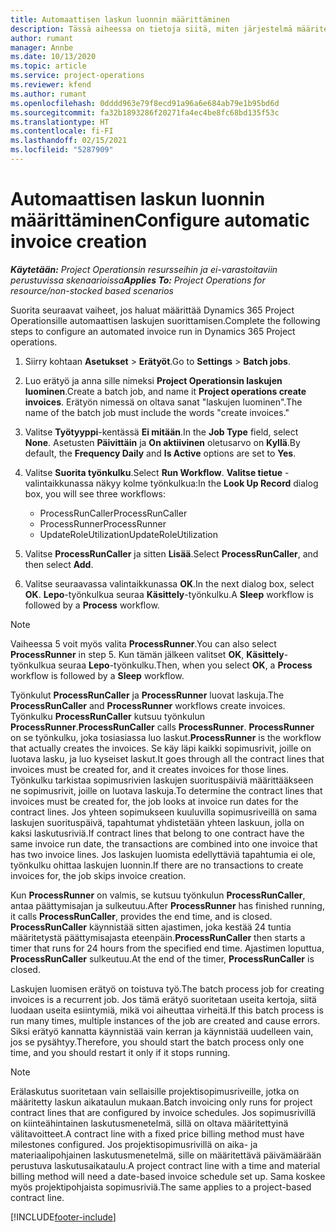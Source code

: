 ```yaml
---
title: Automaattisen laskun luonnin määrittäminen
description: Tässä aiheessa on tietoja siitä, miten järjestelmä määritetään luomaan laskuja automaattisesti.
author: rumant
manager: Annbe
ms.date: 10/13/2020
ms.topic: article
ms.service: project-operations
ms.reviewer: kfend
ms.author: rumant
ms.openlocfilehash: 0dddd963e79f8ecd91a96a6e684ab79e1b95bd6d
ms.sourcegitcommit: fa32b1893286f20271fa4ec4be8fc68bd135f53c
ms.translationtype: HT
ms.contentlocale: fi-FI
ms.lasthandoff: 02/15/2021
ms.locfileid: "5287909"
---
```

# <a name="configure-automatic-invoice-creation"></a><span data-ttu-id="e7276-103">Automaattisen laskun luonnin määrittäminen</span><span class="sxs-lookup"><span data-stu-id="e7276-103">Configure automatic invoice creation</span></span>

<span data-ttu-id="e7276-104">_**Käytetään:** Project Operationsin resursseihin ja ei-varastoitaviin perustuvissa skenaarioissa_</span><span class="sxs-lookup"><span data-stu-id="e7276-104">_**Applies To:** Project Operations for resource/non-stocked based scenarios_</span></span>


<span data-ttu-id="e7276-105">Suorita seuraavat vaiheet, jos haluat määrittää Dynamics 365 Project Operationsille automaattisen laskujen suorittamisen.</span><span class="sxs-lookup"><span data-stu-id="e7276-105">Complete the following steps to configure an automated invoice run in Dynamics 365 Project operations.</span></span>

1. <span data-ttu-id="e7276-106">Siirry kohtaan **Asetukset** > **Erätyöt**.</span><span class="sxs-lookup"><span data-stu-id="e7276-106">Go to **Settings** > **Batch jobs**.</span></span>
2. <span data-ttu-id="e7276-107">Luo erätyö ja anna sille nimeksi **Project Operationsin laskujen luominen**.</span><span class="sxs-lookup"><span data-stu-id="e7276-107">Create a batch job, and name it **Project operations create invoices**.</span></span> <span data-ttu-id="e7276-108">Erätyön nimessä on oltava sanat "laskujen luominen".</span><span class="sxs-lookup"><span data-stu-id="e7276-108">The name of the batch job must include the words "create invoices."</span></span>
3. <span data-ttu-id="e7276-109">Valitse **Työtyyppi**-kentässä **Ei mitään**.</span><span class="sxs-lookup"><span data-stu-id="e7276-109">In the **Job Type** field, select **None**.</span></span> <span data-ttu-id="e7276-110">Asetusten **Päivittäin** ja **On aktiivinen** oletusarvo on **Kyllä**.</span><span class="sxs-lookup"><span data-stu-id="e7276-110">By default, the **Frequency Daily** and **Is Active** options are set to **Yes**.</span></span>
4. <span data-ttu-id="e7276-111">Valitse **Suorita työnkulku**.</span><span class="sxs-lookup"><span data-stu-id="e7276-111">Select **Run Workflow**.</span></span> <span data-ttu-id="e7276-112">**Valitse tietue** -valintaikkunassa näkyy kolme työnkulkua:</span><span class="sxs-lookup"><span data-stu-id="e7276-112">In the **Look Up Record** dialog box, you will see three workflows:</span></span>

    - <span data-ttu-id="e7276-113">ProcessRunCaller</span><span class="sxs-lookup"><span data-stu-id="e7276-113">ProcessRunCaller</span></span>
    - <span data-ttu-id="e7276-114">ProcessRunner</span><span class="sxs-lookup"><span data-stu-id="e7276-114">ProcessRunner</span></span>
    - <span data-ttu-id="e7276-115">UpdateRoleUtilization</span><span class="sxs-lookup"><span data-stu-id="e7276-115">UpdateRoleUtilization</span></span>

5. <span data-ttu-id="e7276-116">Valitse **ProcessRunCaller** ja sitten **Lisää**.</span><span class="sxs-lookup"><span data-stu-id="e7276-116">Select **ProcessRunCaller**, and then select **Add**.</span></span>
6. <span data-ttu-id="e7276-117">Valitse seuraavassa valintaikkunassa **OK**.</span><span class="sxs-lookup"><span data-stu-id="e7276-117">In the next dialog box, select **OK**.</span></span> <span data-ttu-id="e7276-118">**Lepo**-työnkulkua seuraa **Käsittely**-työnkulku.</span><span class="sxs-lookup"><span data-stu-id="e7276-118">A **Sleep** workflow is followed by a **Process** workflow.</span></span>

  > [!NOTE]
  > <span data-ttu-id="e7276-119">Vaiheessa 5 voit myös valita **ProcessRunner**.</span><span class="sxs-lookup"><span data-stu-id="e7276-119">You can also select **ProcessRunner** in step 5.</span></span> <span data-ttu-id="e7276-120">Kun tämän jälkeen valitset **OK**, **Käsittely**-työnkulkua seuraa **Lepo**-työnkulku.</span><span class="sxs-lookup"><span data-stu-id="e7276-120">Then, when you select **OK**, a **Process** workflow is followed by a **Sleep** workflow.</span></span>

<span data-ttu-id="e7276-121">Työnkulut **ProcessRunCaller** ja **ProcessRunner** luovat laskuja.</span><span class="sxs-lookup"><span data-stu-id="e7276-121">The **ProcessRunCaller** and **ProcessRunner** workflows create invoices.</span></span> <span data-ttu-id="e7276-122">Työnkulku **ProcessRunCaller** kutsuu työnkulun **ProcessRunner**.</span><span class="sxs-lookup"><span data-stu-id="e7276-122">**ProcessRunCaller** calls **ProcessRunner**.</span></span> <span data-ttu-id="e7276-123">**ProcessRunner** on se työnkulku, joka tosiasiassa luo laskut.</span><span class="sxs-lookup"><span data-stu-id="e7276-123">**ProcessRunner** is the workflow that actually creates the invoices.</span></span> <span data-ttu-id="e7276-124">Se käy läpi kaikki sopimusrivit, joille on luotava lasku, ja luo kyseiset laskut.</span><span class="sxs-lookup"><span data-stu-id="e7276-124">It goes through all the contract lines that invoices must be created for, and it creates invoices for those lines.</span></span> <span data-ttu-id="e7276-125">Työnkulku tarkistaa sopimusrivien laskujen suorituspäiviä määrittääkseen ne sopimusrivit, joille on luotava laskuja.</span><span class="sxs-lookup"><span data-stu-id="e7276-125">To determine the contract lines that invoices must be created for, the job looks at invoice run dates for the contract lines.</span></span> <span data-ttu-id="e7276-126">Jos yhteen sopimukseen kuuluvilla sopimusriveillä on sama laskujen suorituspäivä, tapahtumat yhdistetään yhteen laskuun, jolla on kaksi laskutusriviä.</span><span class="sxs-lookup"><span data-stu-id="e7276-126">If contract lines that belong to one contract have the same invoice run date, the transactions are combined into one invoice that has two invoice lines.</span></span> <span data-ttu-id="e7276-127">Jos laskujen luomista edellyttäviä tapahtumia ei ole, työnkulku ohittaa laskujen luonnin.</span><span class="sxs-lookup"><span data-stu-id="e7276-127">If there are no transactions to create invoices for, the job skips invoice creation.</span></span>

<span data-ttu-id="e7276-128">Kun **ProcessRunner** on valmis, se kutsuu työnkulun **ProcessRunCaller**, antaa päättymisajan ja sulkeutuu.</span><span class="sxs-lookup"><span data-stu-id="e7276-128">After **ProcessRunner** has finished running, it calls **ProcessRunCaller**, provides the end time, and is closed.</span></span> <span data-ttu-id="e7276-129">**ProcessRunCaller** käynnistää sitten ajastimen, joka kestää 24 tuntia määritetystä päättymisajasta eteenpäin.</span><span class="sxs-lookup"><span data-stu-id="e7276-129">**ProcessRunCaller** then starts a timer that runs for 24 hours from the specified end time.</span></span> <span data-ttu-id="e7276-130">Ajastimen loputtua, **ProcessRunCaller** sulkeutuu.</span><span class="sxs-lookup"><span data-stu-id="e7276-130">At the end of the timer, **ProcessRunCaller** is closed.</span></span>

<span data-ttu-id="e7276-131">Laskujen luomisen erätyö on toistuva työ.</span><span class="sxs-lookup"><span data-stu-id="e7276-131">The batch process job for creating invoices is a recurrent job.</span></span> <span data-ttu-id="e7276-132">Jos tämä erätyö suoritetaan useita kertoja, siitä luodaan useita esiintymiä, mikä voi aiheuttaa virheitä.</span><span class="sxs-lookup"><span data-stu-id="e7276-132">If this batch process is run many times, multiple instances of the job are created and cause errors.</span></span> <span data-ttu-id="e7276-133">Siksi erätyö kannatta käynnistää vain kerran ja käynnistää uudelleen vain, jos se pysähtyy.</span><span class="sxs-lookup"><span data-stu-id="e7276-133">Therefore, you should start the batch process only one time, and you should restart it only if it stops running.</span></span>

> [!NOTE]
> <span data-ttu-id="e7276-134">Erälaskutus suoritetaan vain sellaisille projektisopimusriveille, jotka on määritetty laskun aikataulun mukaan.</span><span class="sxs-lookup"><span data-stu-id="e7276-134">Batch invoicing only runs for project contract lines that are configured by invoice schedules.</span></span> <span data-ttu-id="e7276-135">Jos sopimusrivillä on kiinteähintainen laskutusmenetelmä, sillä on oltava määritettyinä välitavoitteet.</span><span class="sxs-lookup"><span data-stu-id="e7276-135">A contract line with a fixed price billing method must have milestones configured.</span></span> <span data-ttu-id="e7276-136">Jos projektisopimusrivillä on aika- ja materiaalipohjainen laskutusmenetelmä, sille on määritettävä päivämäärään perustuva laskutusaikataulu.</span><span class="sxs-lookup"><span data-stu-id="e7276-136">A project contract line with a time and material billing method will need a date-based invoice schedule set up.</span></span> <span data-ttu-id="e7276-137">Sama koskee myös projektipohjaista sopimusriviä.</span><span class="sxs-lookup"><span data-stu-id="e7276-137">The same applies to a project-based contract line.</span></span>     


[!INCLUDE[footer-include](../includes/footer-banner.md)]